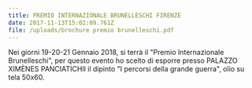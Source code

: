 ```yaml
---
title: PREMIO INTERNAZIONALE BRUNELLESCHI FIRENZE
date: 2017-11-13T15:02:09.761Z
file: /uploads/brochure premio brunelleschi.pdf
---
```

Nei giorni 19-20-21 Gennaio 2018, si terrà il "Premio Internazionale Brunelleschi", per questo evento ho scelto di esporre presso PALAZZO XIMÈNES PANCIATICHIl il dipinto "I percorsi della grande guerra", olio su tela 50x60.
